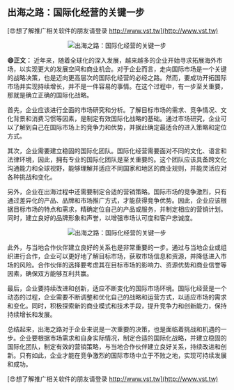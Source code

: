 ## **出海之路：国际化经营的关键一步**

[😍想了解推广相关软件的朋友请登录 http://www.vst.tw](http://www.vst.tw)

 <center><img src="https://vst.tw/MP4/tuiguang/png/7.png" alt="出海之路：国际化经营的关键一步"></center>

**😄正文：**
近年来，随着全球化的深入发展，越来越多的企业开始寻求拓展海外市场，以实现更大的发展空间和商业机会。对于企业而言，走向国际市场是一个关键的战略决策，也是迈向更高层次的国际化经营的必经之路。然而，要成功开拓国际市场并实现持续增长，并不是一件容易的事情。在这个过程中，有一步至关重要，那就是确立正确的国际化战略。

首先，企业应该进行全面的市场研究和分析。了解目标市场的需求、竞争情况、文化背景和消费习惯等因素，是制定有效国际化战略的基础。通过市场研究，企业可以了解到自己在国际市场上的竞争力和优势，并据此确定最适合的进入策略和定位方式。

其次，企业需要建立稳固的国际化团队。国际化经营需要面对不同的文化、语言和法律环境，因此，拥有专业的国际化团队是至关重要的。这个团队应该具备跨文化沟通能力和全球视野，能够理解并适应不同国家和地区的商业规则，并能灵活应对各种挑战和变化。

另外，企业在出海过程中还需要制定合适的营销策略。国际市场的竞争激烈，只有通过差异化的产品、品牌和市场推广方式，才能获得竞争优势。因此，企业应该根据目标市场的特点和需求，精确定位自己的产品或服务，并制定相应的营销计划。同时，建立良好的品牌形象和声誉，以增强市场认可度和客户忠诚度。

 <center><img src="https://vst.tw/MP4/tuiguang/png/5.png" alt="出海之路：国际化经营的关键一步"></center>

此外，与当地合作伙伴建立良好的关系也是非常重要的一步。通过与当地企业或组织进行合作，企业可以更好地了解目标市场，获取市场信息和资源，并降低进入市场的风险。合作伙伴的选择要考虑其在目标市场的影响力、资源优势和商业信誉等因素，确保双方能够互利共赢。

最后，企业要持续改进和创新，适应不断变化的国际市场环境。国际化经营是一个动态的过程，企业需要不断调整和优化自己的战略和运营方式，以适应市场的需求和变化。同时，积极探索新的商业模式和技术手段，提升竞争力和创新能力，保持持续增长和发展。

总结起来，出海之路对于企业来说是一次重要的决策，也是面临着挑战和机遇的一步。企业要根据市场需求和自身实际情况，制定合适的国际化战略，并建立稳固的国际化团队，制定有效的营销策略，与当地合作伙伴建立良好关系，持续改进和创新。只有如此，企业才能在竞争激烈的国际市场中立于不败之地，实现可持续发展和成功。

[😍想了解推广相关软件的朋友请登录 http://www.vst.tw](http://www.vst.tw)



